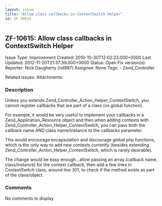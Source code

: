 ```yaml
---
layout: issue
title: "Allow class callbacks in ContextSwitch Helper"
id: ZF-10615
---
```


ZF-10615: Allow class callbacks in ContextSwitch Helper
-------------------------------------------------------

 Issue Type: Improvement Created: 2010-10-30T12:02:23.000+0000 Last Updated: 2012-11-20T21:37:39.000+0000 Status: Open Fix version(s): 
 Reporter:  Nick Daugherty (nd987)  Assignee:  None  Tags: - Zend\_Controller
 
 Related issues: 
 Attachments: 
### Description

Unless you extends Zend\_Controller\_Action\_Helper\_ContextSwitch, you cannot register callbacks that are part of a class (vs global function).

For example, it would be very useful to implement your callbacks in a Zend\_Application\_Resource object and then when adding contexts with Zend\_Controller\_Action\_Helper\_ContextSwitch, you can pass both the callback name AND class name/instance to the callbacks parameter.

This would encourage encapsulation and discourage global php functions, which is the only way to add new contexts currently (besides extending Zend\_Controller\_Action\_Helper\_ContextSwitch, which is rarely desirable).

The change would be easy enough...allow passing an array (callback name, class/instance) for the context callback, then add a few lines in ContextSwitch class, around line 301, to check if the method exists as part of the class/object.

 

 

### Comments

No comments to display